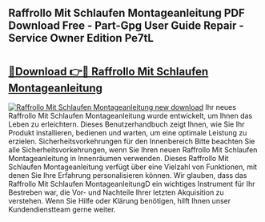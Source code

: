 ## Raffrollo Mit Schlaufen Montageanleitung PDF Download Free - Part-Gpg User Guide Repair - Service Owner Edition Pe7tL

# <h2><a href="http://df6hof1.blite.top/?on=Raffrollo+Mit+Schlaufen+Montageanleitung">🔗Download 👉🔴 Raffrollo Mit Schlaufen Montageanleitung</a></h2>

[![Raffrollo Mit Schlaufen Montageanleitung new download](https://i.imgur.com/lujVjoI.png)](http://df6hof1.blite.top/?on=Raffrollo+Mit+Schlaufen+Montageanleitung)
Ihr neues Raffrollo Mit Schlaufen Montageanleitung wurde entwickelt, um Ihnen das Leben zu erleichtern. Dieses Benutzerhandbuch zeigt Ihnen, wie Sie Ihr Produkt installieren, bedienen und warten, um eine optimale Leistung zu erzielen. Sicherheitsvorkehrungen für den Innenbereich Bitte beachten Sie alle Sicherheitsvorkehrungen, wenn Sie Ihren neuen Raffrollo Mit Schlaufen Montageanleitung in Innenräumen verwenden. Dieses Raffrollo Mit Schlaufen Montageanleitung verfügt über eine Vielzahl von Funktionen, mit denen Sie Ihre Erfahrung personalisieren können. Wir glauben, dass das Raffrollo Mit Schlaufen MontageanleitungD ein wichtiges Instrument für Ihr Bestreben war, die Vor- und Nachteile Ihrer letzten Akquisition zu verstehen. Wenn Sie Hilfe oder Klärung benötigen, hilft Ihnen unser Kundendienstteam gerne weiter.
